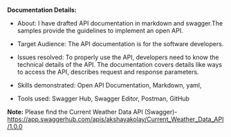 **Documentation Details:**



* About: I have drafted API documentation in markdown and swagger.The samples provide the guidelines to implement an open API.

* Target Audience: The API documentation is for the software developers. 

* Issues resolved:  To properly use the API, developers need to know the technical details of the API. The documentation covers details like ways to access the API, describes request and response parameters.  

* Skills demonstrated: Open API Documentation, Markdown, yaml,  

* Tools used: Swagger Hub, Swagger Editor, Postman, GitHub

**Note:** Please find the Current Weather Data API (Swagger)- https://app.swaggerhub.com/apis/akshayakolay/Current_Weather_Data_API/1.0.0
